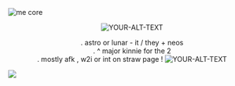 <picture>
 <source media="(prefers-color-scheme: dark)" srcset="https://media.discordapp.net/attachments/804978370050916362/1303630606885716059/Untitled3268_20241106153614.webp?ex=6731ba1c&is=6730689c&hm=5dc70b29db593f3b84b54c69932e5966713582747a7b0a956565fcc231e5ddce&=&format=webp&width=1025&height=144">
 <source media="(prefers-color-scheme: light)" srcset="(https://media.discordapp.net/attachments/804978370050916362/1303630606885716059/Untitled3268_20241106153614.webp?ex=6731ba1c&is=6730689c&hm=5dc70b29db593f3b84b54c69932e5966713582747a7b0a956565fcc231e5ddce&=&format=webp&width=1025&height=144)">
 <img alt="me core" src="YOUR-DEFAULT-IMAGE">
</picture>

 <p align="center"><picture>
 <source media="(prefers-color-scheme: dark)" srcset="https://i.pinimg.com/736x/59/27/82/59278255301379a4203861020b1cdd4f.jpg">
 <source media="(prefers-color-scheme: light)" srcset="https://i.pinimg.com/736x/59/27/82/59278255301379a4203861020b1cdd4f.jpg">
 <img alt="YOUR-ALT-TEXT" src="YOUR-DEFAULT-IMAGE">
</picture>

 <p align="center">. astro or lunar - it / they + neos <br>. ^ major kinnie for the 2<br>. mostly afk , w2i or int on straw page !


<picture>
 <source media="(prefers-color-scheme: dark)" srcset="https://media.discordapp.net/attachments/804978370050916362/1303630606382530601/Untitled3268_20241029203923.webp?ex=6731ba1c&is=6730689c&hm=421a5c6eb7b9575334b6bd9702f00d5058077fc2b57e4ef874317c6ed76df456&=&format=webp&width=1025&height=144">
 <source media="(prefers-color-scheme: light)" srcset="(https://media.discordapp.net/attachments/804978370050916362/1303630606382530601/Untitled3268_20241029203923.webp?ex=6731ba1c&is=6730689c&hm=421a5c6eb7b9575334b6bd9702f00d5058077fc2b57e4ef874317c6ed76df456&=&format=webp&width=1025&height=144)">
 <img alt="YOUR-ALT-TEXT" src="YOUR-DEFAULT-IMAGE">
</picture>

[![](https://visitcount.itsvg.in/api?id=cloudz-guts&icon=5&color=9)](https://visitcount.itsvg.in)
